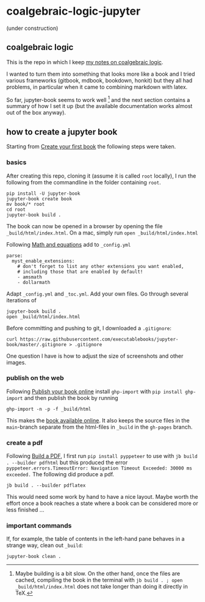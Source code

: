 # coalgebraic-logic-jupyter

(under construction)

## coalgebraic logic

This is the repo in which I keep [my notes on coalgebraic logic](https://alexhkurz.github.io/introduction-to-coalgebraic-logic).

I wanted to turn them into something that looks more like a book and I tried various frameworks (gitbook, mdbook, bookdown, honkit) but they all had problems, in particular when it came to combining markdown with latex. 

So far, jupyter-book seems to work well [^slow] and the next section contains a summary of how I set it up (but the available documentation works almost out of the box anyway).

[^slow]: Maybe building is a bit slow. On the other hand, once the files are cached, compiling the book in the terminal with `jb build . ; open _build/html/index.html` does not take longer than doing it directly in TeX.

## how to create a jupyter book

Starting from [Create your first book](https://jupyterbook.org/en/stable/start/your-first-book.html) the following steps were taken.

### basics

After creating this repo, cloning it (assume it is called `root` locally), I run the following from the commandline in the folder containing `root`.

```
pip install -U jupyter-book
jupyter-book create book
mv book/* root
cd root
jupyter-book build .
```

The book can now be opened in a browser by opening the file `_build/html/index.html`. On a mac, simply run `open _build/html/index.html`

Following [Math and equations](https://jupyterbook.org/en/stable/content/math.html#math-and-equations) add to `_config.yml`

```
parse:
  myst_enable_extensions:
    # don't forget to list any other extensions you want enabled,
    # including those that are enabled by default!
    - amsmath
    - dollarmath
```

Adapt `_config.yml` and `_toc.yml`. Add your own files. Go through several iterations of 

```
jupyter-book build .
open _build/html/index.html
```

Before committing and pushing to git, I downloaded a `.gitignore`:

```
curl https://raw.githubusercontent.com/executablebooks/jupyter-book/master/.gitignore > .gitignore
```

One question I have is how to adjust the size of screenshots and other images.

### publish on the web

Following [Publish your book online](https://jupyterbook.org/en/stable/start/publish.html) install `ghp-import` with
`pip install ghp-import` and then publish the book by running

```
ghp-import -n -p -f _build/html
```

This makes the [book available online](https://alexhkurz.github.io/coalgebraic-logic-jupyter). It also keeps the source files in the `main`-branch separate from the html-files in `_build` in the `gh-pages` branch.

### create a pdf

Following [Build a PDF](https://jupyterbook.org/en/stable/advanced/pdf.html), I first run `pip install pyppeteer` to use with  `jb build . --builder pdfhtml` but this produced the error `pyppeteer.errors.TimeoutError: Navigation Timeout Exceeded: 30000 ms exceeded.` The following did produce a pdf.

```
jb build . --builder pdflatex
```

This would need some work by hand to have a nice layout. Maybe worth the effort once a book reaches a state where a book can be considered more or less finished ... 
### important commands

If, for example, the table of contents in the left-hand pane behaves in a strange way, clean out `_build`:

```
jupyter-book clean .
```
